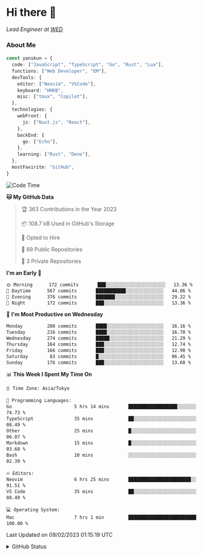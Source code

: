 # Hi there&nbsp;:wave:

_Lead Engineer at [WED](https://github.com/wedinc)_

### About Me

```ts
const yanskun = {
  code: ["JavaScript", "TypeScript", "Go", "Rust", "Lua"],
  functions: ["Web Developer", "EM"],
  devTools: {
    editor: ["Neovim", "VSCode"],
    keyboard: "HHKB",
    misc: ["tmux", "Copilot"],
  },
  technologies: {
    webFront: {
      js: ["Nuxt.js", "React"],
    },
    backEnd: {
      go: ["Echo"],
    },
    learning: ["Rust", "Deno"],
  },
  mostFavirite: "GitHub",
}
```

<!--START_SECTION:waka-->
![Code Time](http://img.shields.io/badge/Code%20Time-153%20hrs%2038%20mins-blue)

**🐱 My GitHub Data** 

> 🏆 363 Contributions in the Year 2023
 > 
> 📦 108.7 kB Used in GitHub's Storage 
 > 
> 💼 Opted to Hire
 > 
> 📜 89 Public Repositories 
 > 
> 🔑 3 Private Repositories  
 > 
**I'm an Early 🐤** 

```text
🌞 Morning      172 commits       ███░░░░░░░░░░░░░░░░░░░░░░   13.36 % 
🌆 Daytime      567 commits       ███████████░░░░░░░░░░░░░░   44.06 % 
🌃 Evening      376 commits       ███████░░░░░░░░░░░░░░░░░░   29.22 % 
🌙 Night        172 commits       ███░░░░░░░░░░░░░░░░░░░░░░   13.36 % 

```
📅 **I'm Most Productive on Wednesday** 

```text
Monday         208 commits       ████░░░░░░░░░░░░░░░░░░░░░   16.16 % 
Tuesday        216 commits       ████░░░░░░░░░░░░░░░░░░░░░   16.78 % 
Wednesday      274 commits       █████░░░░░░░░░░░░░░░░░░░░   21.29 % 
Thursday       164 commits       ███░░░░░░░░░░░░░░░░░░░░░░   12.74 % 
Friday         166 commits       ███░░░░░░░░░░░░░░░░░░░░░░   12.90 % 
Saturday        83 commits       █░░░░░░░░░░░░░░░░░░░░░░░░   06.45 % 
Sunday         176 commits       ███░░░░░░░░░░░░░░░░░░░░░░   13.68 % 

```


📊 **This Week I Spent My Time On** 

```text
⌚︎ Time Zone: Asia/Tokyo

💬 Programming Languages: 
Go                       5 hrs 14 mins       ██████████████████░░░░░░░   74.73 % 
TypeScript               35 mins             ██░░░░░░░░░░░░░░░░░░░░░░░   08.49 % 
Other                    25 mins             █░░░░░░░░░░░░░░░░░░░░░░░░   06.07 % 
Markdown                 15 mins             █░░░░░░░░░░░░░░░░░░░░░░░░   03.68 % 
Bash                     10 mins             ░░░░░░░░░░░░░░░░░░░░░░░░░   02.39 % 

🔥 Editors: 
Neovim                   6 hrs 25 mins       ███████████████████████░░   91.51 % 
VS Code                  35 mins             ██░░░░░░░░░░░░░░░░░░░░░░░   08.49 % 

💻 Operating System: 
Mac                      7 hrs 1 min         █████████████████████████   100.00 % 

```


 Last Updated on 09/02/2023 01:15:19 UTC
<!--END_SECTION:waka-->

<details>
<summary>GitHub Status</summary>
<picture>
  <source media="(prefers-color-scheme: dark)" srcset="https://raw.githubusercontent.com/yanskun/yanskun/master/profile-summary-card-output/nord_dark/0-profile-details.svg">
 <img src="https://raw.githubusercontent.com/yanskun/yanskun/master/profile-summary-card-output/default/0-profile-details.svg">
</picture>
<br>
<picture>
  <source media="(prefers-color-scheme: dark)" srcset="https://raw.githubusercontent.com/yanskun/yanskun/master/profile-summary-card-output/nord_dark/1-repos-per-language.svg">
 <img src="https://raw.githubusercontent.com/yanskun/yanskun/master/profile-summary-card-output/default/1-repos-per-language.svg">
</picture>
<picture>
  <source media="(prefers-color-scheme: dark)" srcset="https://raw.githubusercontent.com/yanskun/yanskun/master/profile-summary-card-output/nord_dark/2-most-commit-language.svg">
 <img src="https://raw.githubusercontent.com/yanskun/yanskun/master/profile-summary-card-output/default/2-most-commit-language.svg">
</picture>
<br>
<picture>
  <source media="(prefers-color-scheme: dark)" srcset="https://raw.githubusercontent.com/yanskun/yanskun/master/profile-summary-card-output/nord_dark/3-stats.svg">
 <img src="https://raw.githubusercontent.com/yanskun/yanskun/master/profile-summary-card-output/default/3-stats.svg">
</picture>
<picture>
  <source media="(prefers-color-scheme: dark)" srcset="https://raw.githubusercontent.com/yanskun/yanskun/master/profile-summary-card-output/nord_dark/4-productive-time.svg">
 <img src="https://raw.githubusercontent.com/yanskun/yanskun/master/profile-summary-card-output/default/4-productive-time.svg">
</picture>
</details>
